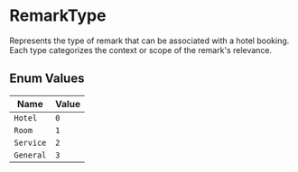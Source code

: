# RemarkType

Represents the type of remark that can be associated with a hotel booking. 
Each type categorizes the context or scope of the remark's relevance.

## Enum Values

| Name | Value |
|------|-------|
| `Hotel` | `0` |
| `Room` | `1` |
| `Service` | `2` |
| `General` | `3` |
